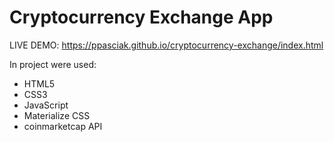 # Cryptocurrency Exchange App

LIVE DEMO: https://ppasciak.github.io/cryptocurrency-exchange/index.html

In project were used:
- HTML5
- CSS3
- JavaScript
- Materialize CSS
- coinmarketcap API

